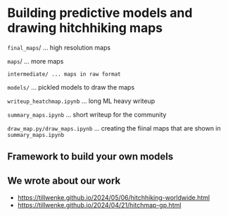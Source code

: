 # Building predictive models and drawing hitchhiking maps

`final_maps`/ ... high resolution maps

`maps`/ ... more maps

`intermediate/ ... maps in raw format`

`models/` ... pickled models to draw the maps

`writeup_heatchmap.ipynb` ... long ML heavy writeup

`summary_maps.ipynb` ... short writeup for the community

`draw_map.py/draw_maps.ipynb` ... creating the fiinal maps that are shown in `summary_maps.ipynb`

## Framework to build your own models



## We wrote about our work
- https://tillwenke.github.io/2024/05/06/hitchhiking-worldwide.html
- https://tillwenke.github.io/2024/04/21/hitchmap-gp.html
